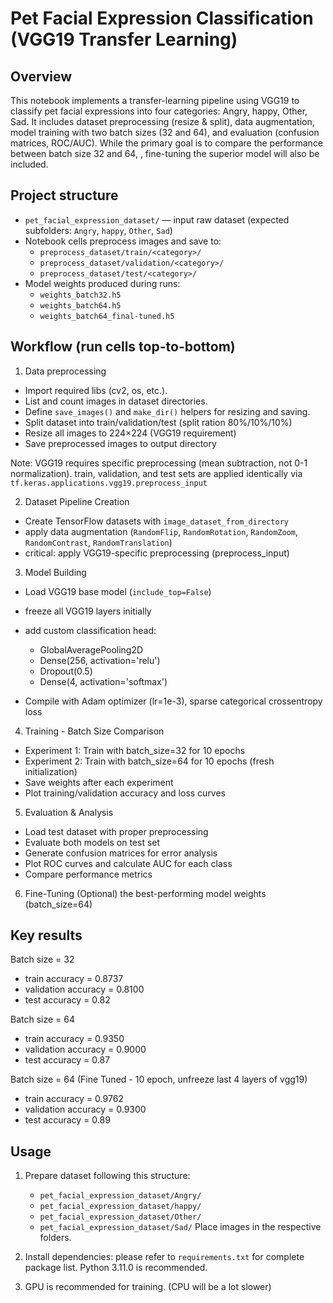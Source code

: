 # Pet Facial Expression Classification (VGG19 Transfer Learning)

Overview
--------
This notebook implements a transfer-learning pipeline using VGG19 to classify pet facial expressions into four categories: Angry, happy, Other, Sad. It includes dataset preprocessing (resize & split), data augmentation, model training with two batch sizes (32 and 64), and evaluation (confusion matrices, ROC/AUC). While the primary goal is to compare the performance between batch size 32 and 64, , fine-tuning the superior model will also be included.

Project structure
-----------------
- `pet_facial_expression_dataset/` — input raw dataset (expected subfolders: `Angry`, `happy`, `Other`, `Sad`)
- Notebook cells preprocess images and save to:
	- `preprocess_dataset/train/<category>/`
	- `preprocess_dataset/validation/<category>/`
	- `preprocess_dataset/test/<category>/`
- Model weights produced during runs:
	- `weights_batch32.h5`
	- `weights_batch64.h5`
	- `weights_batch64_final-tuned.h5`

Workflow (run cells top-to-bottom)
-------------------------------------------
1. Data preprocessing
- Import required libs (cv2, os, etc.).  
- List and count images in dataset directories.  
- Define `save_images()` and `make_dir()` helpers for resizing and saving.  
- Split dataset into train/validation/test (split ration 80%/10%/10%) 
- Resize all images to 224×224 (VGG19 requirement)
- Save preprocessed images to output directory

Note: VGG19 requires specific preprocessing (mean subtraction, not 0-1 normalization). train, validation, and test sets are applied identically via `tf.keras.applications.vgg19.preprocess_input`

2. Dataset Pipeline Creation

- Create TensorFlow datasets with `image_dataset_from_directory`
- apply data augmentation (`RandomFlip`, `RandomRotation`, `RandomZoom`, `RandomContrast`, `RandomTranslation`)
- critical: apply VGG19-specific preprocessing (preprocess_input)

3. Model Building

- Load VGG19 base model (`include_top=False`)
- freeze all VGG19 layers initially
- add custom classification head:

  - GlobalAveragePooling2D
  - Dense(256, activation='relu')
  - Dropout(0.5)
  - Dense(4, activation='softmax')


- Compile with Adam optimizer (lr=1e-3), sparse categorical crossentropy loss

4. Training - Batch Size Comparison

- Experiment 1: Train with batch_size=32 for 10 epochs
- Experiment 2: Train with batch_size=64 for 10 epochs (fresh initialization)
- Save weights after each experiment
- Plot training/validation accuracy and loss curves

5. Evaluation & Analysis

- Load test dataset with proper preprocessing
- Evaluate both models on test set
- Generate confusion matrices for error analysis
- Plot ROC curves and calculate AUC for each class
- Compare performance metrics

6. Fine-Tuning (Optional) the best-performing model weights (batch_size=64)

Key results
-----------
Batch size = 32
- train accuracy = 0.8737
- validation accuracy = 0.8100
- test accuracy = 0.82

Batch size = 64
- train accuracy = 0.9350
- validation accuracy = 0.9000
- test accuracy = 0.87

Batch size = 64 (Fine Tuned - 10 epoch, unfreeze last 4 layers of vgg19)
- train accuracy = 0.9762
- validation accuracy = 0.9300
- test accuracy = 0.89


Usage
-----
1. Prepare dataset following this structure:
	 - `pet_facial_expression_dataset/Angry/`
	 - `pet_facial_expression_dataset/happy/`
	 - `pet_facial_expression_dataset/Other/`
	 - `pet_facial_expression_dataset/Sad/`
	 Place images in the respective folders.

2. Install dependencies: please refer to `requirements.txt` for complete package list. Python 3.11.0 is recommended. 

3. GPU is recommended for training. (CPU will be a lot slower)
